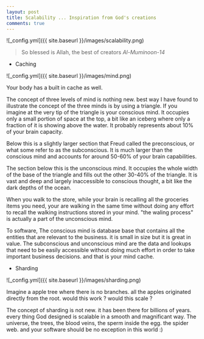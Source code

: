 ```yaml
---
layout: post
title: Scalability ... Inspiration from God's creations
comments: true
---
```


![_config.yml]({{ site.baseurl }}/images/scalability.png)

> So blessed is Allah, the best of creators _Al-Muminoon-14_

* Caching

![_config.yml]({{ site.baseurl }}/images/mind.png)

Your body has a built in cache as well.

The concept of three levels of mind is nothing new. best way I have found to illustrate the concept of the three minds is by using a triangle. If you imagine at the very tip of the triangle is your conscious mind. It occupies only a small portion of space at the top, a bit like an iceberg where only a fraction of it is showing above the water. It probably represents about 10% of your brain capacity.

Below this is a slightly larger section that Freud called the preconscious, or what some refer to as the subconscious. It is much larger than the conscious mind and accounts for around 50-60% of your brain capabilities.

The section below this is the unconscious mind. It occupies the whole width of the base of the triangle and fills out the other 30-40% of the triangle. It is vast and deep and largely inaccessible to conscious thought, a bit like the dark depths of the ocean.

When you walk to the store, while your brain is recalling all the groceries items you need, your are walking in the same time without doing any effort to recall the walking instructions stored in your mind. "the waling process" is actually a part of the unconscious mind.

To software, The conscious mind is database base that contains all the entities that are relevant to the business. it is small in size but it is great in value. The subconscious and unconscious mind are the data and lookups that need to be easily accessible without doing much effort in order to take important business decisions. and that is your mind cache.

* Sharding

![_config.yml]({{ site.baseurl }}/images/sharding.png)

Imagine a apple tree where there is no branches. all the apples originated directly from the root. would this work ? would this scale ?

The concept of sharding is not new. it has been there for billions of years. every thing God designed is scalable in a smooth and magnificant way. The universe, the trees, the blood veins, the sperm inside the egg. the spider web. and your software should be no exception in this world :)  
